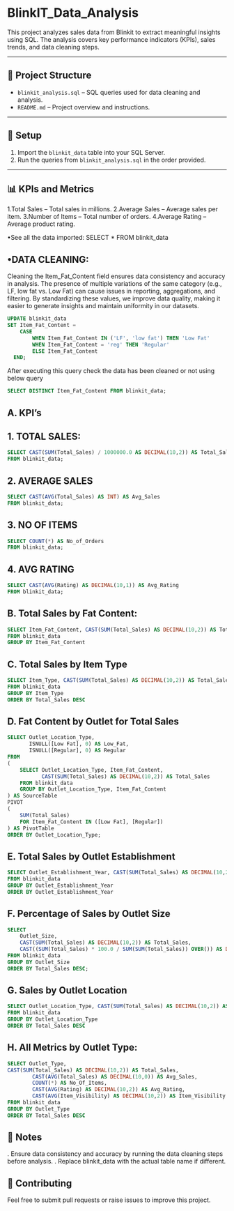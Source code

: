 # BlinkIT_Data_Analysis

This project analyzes sales data from Blinkit to extract meaningful insights using SQL. The analysis covers key performance indicators (KPIs), sales trends, and data cleaning steps.

---

## 📂 **Project Structure**
- `blinkit_analysis.sql` – SQL queries used for data cleaning and analysis.  
- `README.md` – Project overview and instructions.  

---

## 🚀 **Setup**
1. Import the `blinkit_data` table into your SQL Server.  
2. Run the queries from `blinkit_analysis.sql` in the order provided.  

---
## 📊 KPIs and Metrics
1.Total Sales – Total sales in millions.
2.Average Sales – Average sales per item.
3.Number of Items – Total number of orders.
4.Average Rating – Average product rating.

•See all the data imported:
SELECT * FROM blinkit_data
## •DATA CLEANING:
Cleaning the Item_Fat_Content field ensures data consistency and accuracy in analysis. The presence of multiple variations of the same category (e.g., LF, low fat vs. Low Fat) can cause issues in reporting, aggregations, and filtering. By standardizing these values, we improve data quality, making it easier to generate insights and maintain uniformity in our datasets.
```sql
UPDATE blinkit_data
SET Item_Fat_Content = 
    CASE 
        WHEN Item_Fat_Content IN ('LF', 'low fat') THEN 'Low Fat'
        WHEN Item_Fat_Content = 'reg' THEN 'Regular'
        ELSE Item_Fat_Content
  END;
```
After executing this query check the data has been cleaned or not using below query
```sql
SELECT DISTINCT Item_Fat_Content FROM blinkit_data;
```
	 
## A. KPI’s
## 1. TOTAL SALES:
```sql
SELECT CAST(SUM(Total_Sales) / 1000000.0 AS DECIMAL(10,2)) AS Total_Sales_Million
FROM blinkit_data;
```
## 2. AVERAGE SALES
```sql
SELECT CAST(AVG(Total_Sales) AS INT) AS Avg_Sales
FROM blinkit_data;
``` 
## 3. NO OF ITEMS
```sql
SELECT COUNT(*) AS No_of_Orders
FROM blinkit_data;
``` 
## 4. AVG RATING
```sql
SELECT CAST(AVG(Rating) AS DECIMAL(10,1)) AS Avg_Rating
FROM blinkit_data;
``` 
## B. Total Sales by Fat Content:
```sql
SELECT Item_Fat_Content, CAST(SUM(Total_Sales) AS DECIMAL(10,2)) AS Total_Sales
FROM blinkit_data
GROUP BY Item_Fat_Content
``` 
## C. Total Sales by Item Type
```sql
SELECT Item_Type, CAST(SUM(Total_Sales) AS DECIMAL(10,2)) AS Total_Sales
FROM blinkit_data
GROUP BY Item_Type
ORDER BY Total_Sales DESC
``` 
## D. Fat Content by Outlet for Total Sales
```sql
SELECT Outlet_Location_Type, 
       ISNULL([Low Fat], 0) AS Low_Fat, 
       ISNULL([Regular], 0) AS Regular
FROM 
(
    SELECT Outlet_Location_Type, Item_Fat_Content, 
           CAST(SUM(Total_Sales) AS DECIMAL(10,2)) AS Total_Sales
    FROM blinkit_data
    GROUP BY Outlet_Location_Type, Item_Fat_Content
) AS SourceTable
PIVOT 
(
    SUM(Total_Sales) 
    FOR Item_Fat_Content IN ([Low Fat], [Regular])
) AS PivotTable
ORDER BY Outlet_Location_Type;
```
 
## E. Total Sales by Outlet Establishment
```sql
SELECT Outlet_Establishment_Year, CAST(SUM(Total_Sales) AS DECIMAL(10,2)) AS Total_Sales
FROM blinkit_data
GROUP BY Outlet_Establishment_Year
ORDER BY Outlet_Establishment_Year
``` 

## F. Percentage of Sales by Outlet Size
```sql
SELECT 
    Outlet_Size, 
    CAST(SUM(Total_Sales) AS DECIMAL(10,2)) AS Total_Sales,
    CAST((SUM(Total_Sales) * 100.0 / SUM(SUM(Total_Sales)) OVER()) AS DECIMAL(10,2)) AS Sales_Percentage
FROM blinkit_data
GROUP BY Outlet_Size
ORDER BY Total_Sales DESC;
```

## G. Sales by Outlet Location
```sql
SELECT Outlet_Location_Type, CAST(SUM(Total_Sales) AS DECIMAL(10,2)) AS Total_Sales
FROM blinkit_data
GROUP BY Outlet_Location_Type
ORDER BY Total_Sales DESC
``` 

## H. All Metrics by Outlet Type:
```sql
SELECT Outlet_Type, 
CAST(SUM(Total_Sales) AS DECIMAL(10,2)) AS Total_Sales,
		CAST(AVG(Total_Sales) AS DECIMAL(10,0)) AS Avg_Sales,
		COUNT(*) AS No_Of_Items,
		CAST(AVG(Rating) AS DECIMAL(10,2)) AS Avg_Rating,
		CAST(AVG(Item_Visibility) AS DECIMAL(10,2)) AS Item_Visibility
FROM blinkit_data
GROUP BY Outlet_Type
ORDER BY Total_Sales DESC
```

 ## 📝 Notes
. Ensure data consistency and accuracy by running the data cleaning steps before analysis.
. Replace blinkit_data with the actual table name if different.

## 📢 Contributing
Feel free to submit pull requests or raise issues to improve this project.

